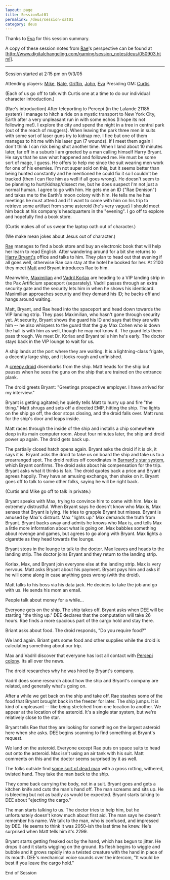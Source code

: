 ```yaml
---
layout: page
title: SessionSat01
permalink: /deus/session-sat01
category: deus
---
```

Thanks to [Eva](player-eva) for this session summary.

A copy of these session notes from [Rae](char-public-eva)'s perspective can be found at [http://www.digitalchangeling.com/gaming/session_notes/deus/050903.html].

-----
Session started at 2:15 pm on 9/3/05

Attending players: [Mike](player-mike), [Nate](player-nate), [Griffin](player-griffin), [John](player-john), [Eva](player-eva)
Presiding GM: [Curtis](player-curtis)

(Each of us go off to talk with Curtis one at a time to do our individual character introduction.)

(Rae's introduction) After teleporting to Percepi {in the Lalande 21185 system} I manage to hitch a ride on a mystic transport to New York City, Earth after a very unpleasant run in with some echos (I hope its not following me!). I explore the city and spend the night in a tree in central park {out of the reach of muggers}. When leaving the park three men in suits with some sort of laser guns try to kidnap me. I flee but one of them manages to hit me with his laser gun (7 wounds). If I meet them again I don't think I can risk being shot another time. When I land about 10 minutes later, far off in a suburb I am greeted by a man calling himself Harry Bryant. He says that he saw what happened and followed me. He must be some sort of mage, I guess. He offers to help me since the suit wearing men work for one of his enemies. I'm not super sold on this, but it seems better than being hunted constantly and he mentioned he could fix it so I couldn't be tracked {then I can flee him as well if all goes wrong}. He doesn't seem to be planning to hurt/kidnap/dissect me, but he does suspect I'm not just a normal human. I agree to go with him. He gets me an ID {&quot;Rae Denison&quot;} and takes me to the Earth's moon colony with him. He tells me he has meetings he must attend and if I want to come with him on his trip to retrieve some artifact from some asteroid {he's very vague} I should meet him back at his company's headquarters in the &quot;evening&quot;. I go off to explore and hopefully find a book store.

(Curtis makes all of us swear the laptop oath out of character.)

(We make mean jokes about Jesus out of character.)

[Rae](char-public-eva) manages to find a book store and buy an electronic book that will help her learn to read English. After wandering around for a bit she returns to [Harry Bryant's](npc-bryant) office and talks to him. They plan to head out that evening if all goes well, otherwise Rae can stay at the hotel he booked for her. At 2100 they meet [Matt](char-public-john) and Bryant introduces Rae to him.

Meanwhile, [Maximilian](char-public-nate) and [Vadril Korlax](char-public-mike) are heading to a VIP landing strip in the Pax Artificium spaceport (separately). Vadril passes through an extra security gate and the security lets him in when he shows his identicard. Maximilian approaches security and they demand his ID; he backs off and hangs around waiting.

Matt, Bryant, and Rae head into the spaceport and head down towards the VIP landing strip. They pass Maximilian, who hasn't gone through security yet. At security, Bryant shows the guard his ID and says that they are with him -- he also whispers to the guard that the guy Max Cohen who is down the hall is with him as well, though he may not know it. The guard lets them pass through.
We meet Dr. Korlax and Bryant tells him he's early. The doctor stays back in the VIP lounge to wait for us.

A ship lands at the port where they are waiting. It is a lightning-class frigate, a decently large ship, and it looks rough and unfinished.

A [creepy droid](char-public-griffin) disembarks from the ship. Matt heads for the ship but pauses when he sees the guns on the ship that are trained on the entrance plank.

The droid greets Bryant: &quot;Greetings prospective employer. I have arrived for my interview.&quot;

Bryant is getting agitated; he quietly tells Matt to hurry up and fire &quot;the thing.&quot; Matt shrugs and sets off a directed EMP, hitting the ship. The lights on the ship go off, the door stops closing, and the droid falls over. Matt runs for the ship's door and leaps inside.

Matt races through the inside of the ship and installs a chip somewhere deep in its main computer room. About four minutes later, the ship and droid power up again. The droid gets back up.

The partially closed hatch opens again. Bryant asks the droid if it is ok, it says it is. Bryant asks the droid to take us on board the ship and take us to a prearranged spot. The droid rattles off coordinates in [Barnard's star system](worlds), which Bryant confirms. The droid asks about his compensation for the trip. Bryant asks what it thinks is fair. The droid quotes back a price and Bryant agrees happily. They have an amusing exchange, then shake on it. Bryant goes off to talk to some other folks, saying he will be right back.

(Curtis and Mike go off to talk in private.)

Bryant speaks with Max, trying to convince him to come with him. Max is extremely distrustful. When Bryant says he doesn't know who Max is, Max senses that Bryant is lying. He tries to grapple Bryant but misses. Bryant is amused by Max's distrust. Max &quot;lights up.&quot; Max demands the truth from Bryant. Bryant backs away and admits he knows who Max is, and tells Max a little more information about what is going on. Max babbles something about revenge and games, but agrees to go along with Bryant. Max lights a cigarette as they head towards the lounge.

Bryant stops in the lounge to talk to the doctor. Max leaves and heads to the landing strip. The doctor joins Bryant and they return to the landing strip.

Korlax, Max, and Bryant join everyone else at the landing strip. Max is very nervous. Matt asks Bryant about his payment. Bryant pays him and asks if he will come along in case anything goes wrong (with the droid).

Matt talks to his boss via his data jack. He decides to take the job and go with us. He sends his mom an email.

People talk about money for a while...

Everyone gets on the ship. The ship takes off. Bryant asks when DEE will be starting &quot;the thing up.&quot; DEE declares that the computation will take 26 hours. Rae finds a more spacious part of the cargo hold and stay there.

Briant asks about food. The droid responds, &quot;Do you require food?&quot;

We land again. Briant gets some food and other supplies while the droid is calculating something about our trip.

Max and Vadril discover that everyone has lost all contact with [Persepi colony](worlds). Its all over the news.

The droid researches why he was hired by Bryant's company.

Vadril does some research about how the ship and Bryant's company are related, and generally what's going on.

After a while we get back on the ship and take off. Rae stashes some of the food that Bryant brought back in the freezer for later. The ship jumps. It is kind of unpleasant -- like being stretched from one location to another. We appear at the location of the asteroid. It's a single star system, but we're relatively close to the star.

Bryant tells Rae that they are looking for something on the largest asteroid here when she asks. DEE begins scanning to find something at Bryant's request.

We land on the asteroid. Everyone except Rae puts on space suits to head out onto the asteroid. Max isn't using an air tank with his suit. Matt comments on this and the doctor seems surprised by it as well.

The folks outside find [some sort of dead man](npc-josef) with a gross rotting, withered, twisted hand. They take the man back to the ship.

They come back carrying the body, not in a suit. Bryant goes and gets a kitchen knife and cuts the man's hand off. The man screams and sits up. He is bleeding but not as badly as would be expected. Bryant starts talking to DEE about &quot;ejecting the cargo.&quot;

The man starts talking to us. The doctor tries to help him, but he unfortunately doesn't know much about first aid. The man says he doesn't remember his name. We talk to the man, who is confused, and impressed by DEE. He seems to think it was 2050-ish the last time he knew. He's surprised when Matt tells him it's 2299.

Bryant starts getting freaked out by the hand, which has begun to jitter. He drops it and it starts wiggling on the ground. Its flesh begins to wiggle and bubble and it grows rapidly into a twisted creature with the hand in place of its mouth. DEE's mechanical voice sounds over the intercom, &quot;It would be best if you leave the cargo hold.&quot;

End of Session
